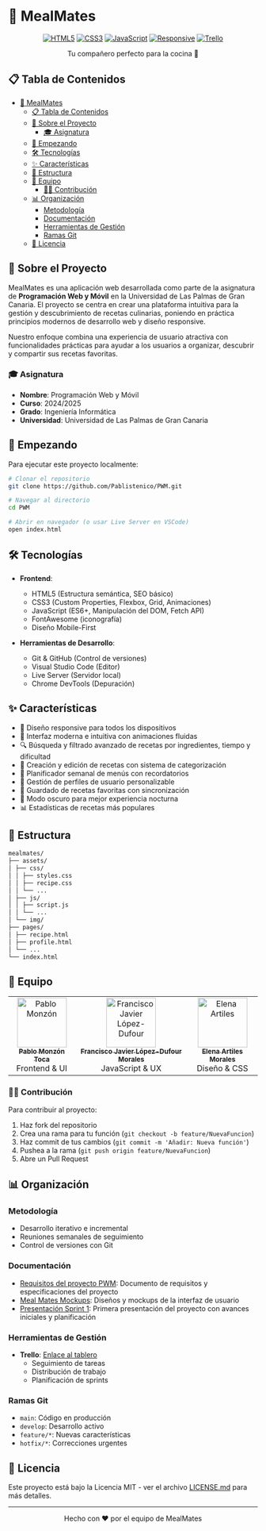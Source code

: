 # 🍳 MealMates

<div align="center">

[![HTML5](https://img.shields.io/badge/HTML5-E34F26?style=for-the-badge&logo=html5&logoColor=white)](https://developer.mozilla.org/es/docs/Web/HTML)
[![CSS3](https://img.shields.io/badge/CSS3-1572B6?style=for-the-badge&logo=css3&logoColor=white)](https://developer.mozilla.org/es/docs/Web/CSS)
[![JavaScript](https://img.shields.io/badge/JavaScript-F7DF1E?style=for-the-badge&logo=javascript&logoColor=black)](https://developer.mozilla.org/es/docs/Web/JavaScript)
[![Responsive](https://img.shields.io/badge/Responsive-025E8C?style=for-the-badge&logo=google-chrome&logoColor=white)](https://developer.mozilla.org/es/docs/Learn/CSS/CSS_layout/Responsive_Design)
[![Trello](https://img.shields.io/badge/Trello-0052CC?style=for-the-badge&logo=trello&logoColor=white)](https://trello.com/b/your-board)

Tu compañero perfecto para la cocina 🥘

</div>

## 📋 Tabla de Contenidos

- [🍳 MealMates](#-mealmates)
  - [📋 Tabla de Contenidos](#-tabla-de-contenidos)
  - [🎯 Sobre el Proyecto](#-sobre-el-proyecto)
    - [🎓 Asignatura](#-asignatura)
  - [🚀 Empezando](#-empezando)
  - [🛠 Tecnologías](#-tecnologías)
  - [✨ Características](#-características)
  - [📁 Estructura](#-estructura)
  - [👥 Equipo](#-equipo)
    - [👨‍💻 Contribución](#-contribución)
  - [📊 Organización](#-organización)
    - [Metodología](#metodología)
    - [Documentación](#documentación)
    - [Herramientas de Gestión](#herramientas-de-gestión)
    - [Ramas Git](#ramas-git)
  - [📝 Licencia](#-licencia)

## 🎯 Sobre el Proyecto

MealMates es una aplicación web desarrollada como parte de la asignatura de **Programación Web y Móvil** en la Universidad de Las Palmas de Gran Canaria. El proyecto se centra en crear una plataforma intuitiva para la gestión y descubrimiento de recetas culinarias, poniendo en práctica principios modernos de desarrollo web y diseño responsive.

Nuestro enfoque combina una experiencia de usuario atractiva con funcionalidades prácticas para ayudar a los usuarios a organizar, descubrir y compartir sus recetas favoritas.

### 🎓 Asignatura
- **Nombre**: Programación Web y Móvil
- **Curso**: 2024/2025
- **Grado**: Ingeniería Informática
- **Universidad**: Universidad de Las Palmas de Gran Canaria

## 🚀 Empezando

Para ejecutar este proyecto localmente:

```bash
# Clonar el repositorio
git clone https://github.com/Pablistenico/PWM.git

# Navegar al directorio
cd PWM

# Abrir en navegador (o usar Live Server en VSCode)
open index.html
```

## 🛠 Tecnologías

- **Frontend**:
  - HTML5 (Estructura semántica, SEO básico)
  - CSS3 (Custom Properties, Flexbox, Grid, Animaciones)
  - JavaScript (ES6+, Manipulación del DOM, Fetch API)
  - FontAwesome (iconografía)
  - Diseño Mobile-First

- **Herramientas de Desarrollo**:
  - Git & GitHub (Control de versiones)
  - Visual Studio Code (Editor)
  - Live Server (Servidor local)
  - Chrome DevTools (Depuración)

## ✨ Características

- 📱 Diseño responsive para todos los dispositivos
- 🎨 Interfaz moderna e intuitiva con animaciones fluidas
- 🔍 Búsqueda y filtrado avanzado de recetas por ingredientes, tiempo y dificultad
- 📝 Creación y edición de recetas con sistema de categorización
- 📅 Planificador semanal de menús con recordatorios
- 👤 Gestión de perfiles de usuario personalizable
- 💾 Guardado de recetas favoritas con sincronización
- 🌙 Modo oscuro para mejor experiencia nocturna
- 📊 Estadísticas de recetas más populares

## 📁 Estructura

```bash
mealmates/
├── assets/
│ ├── css/
│ │ ├── styles.css
│ │ ├── recipe.css
│ │ └── ...
│ ├── js/
│ │ ├── script.js
│ │ └── ...
│ └── img/
├── pages/
│ ├── recipe.html
│ ├── profile.html
│ └── ...
└── index.html
```


## 👥 Equipo

<table>
  <tr>
    <td align="center">
      <a href="https://github.com/Pablistenico">
        <img src="https://github.com/Pablistenico.png" width="100px;" alt="Pablo Monzón"/>
        <br />
        <sub><b>Pablo Monzón Toca</b></sub>
      </a>
      <div>Frontend & UI</div>
    </td>
    <td align="center">
      <a href="https://github.com/gitfrandu4">
        <img src="https://github.com/gitfrandu4.png" width="100px;" alt="Francisco Javier López-Dufour"/>
        <br />
        <sub><b>Francisco Javier López-Dufour Morales</b></sub>
      </a>
      <div>JavaScript & UX</div>
    </td>
    <td align="center">
      <a href="https://github.com/ElenaArtiles">
        <img src="https://github.com/ElenaArtiles.png" width="100px;" alt="Elena Artiles"/>
        <br />
        <sub><b>Elena Artiles Morales</b></sub>
      </a>
      <div>Diseño & CSS</div>
    </td>
  </tr>
</table>

### 👨‍💻 Contribución

Para contribuir al proyecto:

1. Haz fork del repositorio
2. Crea una rama para tu función (`git checkout -b feature/NuevaFuncion`)
3. Haz commit de tus cambios (`git commit -m 'Añadir: Nueva función'`)
4. Pushea a la rama (`git push origin feature/NuevaFuncion`)
5. Abre un Pull Request

## 📊 Organización

### Metodología
- Desarrollo iterativo e incremental
- Reuniones semanales de seguimiento
- Control de versiones con Git

### Documentación
- [Requisitos del proyecto PWM](./Requisitos%20del%20proyecto%20PWM.pdf): Documento de requisitos y especificaciones del proyecto
- [Meal Mates Mockups](./Meal%20Mates%20Mockups.pdf): Diseños y mockups de la interfaz de usuario
- [Presentación Sprint 1](./presentation-sprint-1.pdf): Primera presentación del proyecto con avances iniciales y planificación
  
### Herramientas de Gestión
- **Trello**: [Enlace al tablero](https://trello.com/b/A9OGJGil/pwm)
  - Seguimiento de tareas
  - Distribución de trabajo
  - Planificación de sprints

### Ramas Git
- `main`: Código en producción
- `develop`: Desarrollo activo
- `feature/*`: Nuevas características
- `hotfix/*`: Correcciones urgentes

## 📝 Licencia

Este proyecto está bajo la Licencia MIT - ver el archivo [LICENSE.md](LICENSE.md) para más detalles.

---

<div align="center">
Hecho con ❤️ por el equipo de MealMates
</div>
